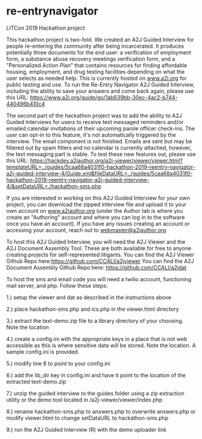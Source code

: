 # re-entrynavigator
LITCon 2019 Hackathon project

This hackathon project is two-fold. We created an A2J Guided Interview for people re-entering the community after being incarcerated. It produces potentially three documents for the end user: a verification of employment form, a substance abuse recovery meetings verification form, and a "Personalized Action Plan" that contains resources for finding affordable housing, employment, and drug testing facilities depending on what the user selects as needed help. This is currently hosted on www.a2j.org for public testing and use. To run the Re-Entry Navigator A2J Guided Interview, including the ability to save your answers and come back again, please use this URL: https://www.a2j.org/guide/go/1ab639bb-30ec-4ac2-b744-440496b410c4

The second part of the hackathon project was to add the ability to A2J Guided Interviews for users to receive text messaged reminders and/or emailed calendar invitations of their upcoming parole officer check-ins. The user can opt-in to this feature, it's not automatically triggered by the interview. The email component is not finished.  Emails are sent but may be filtered out by spam filters and no calendar is currently attached, however, the text messaging part is stable. To test these new features out, please use this URL: https://hackdev.a2jauthor.org/a2j-viewer/viewer/viewer.html?templateURL=../guides/5caa68a4031f0-hackathon-2019-reentry-navigator-a2j-guided-interview-4/Guide.xml&fileDataURL=../guides/5caa68a4031f0-hackathon-2019-reentry-navigator-a2j-guided-interview-4/&setDataURL=./hackathon-sms.php

If you are interested in working on this A2J Guided Interview for your own project, you can download the zipped interview file and upload it to your own account on www.a2jauthor.org (under the Author tab is where you create an "Authoring" account and where you can log in to the software once you have an account). If you have any issues creating an account or accessing your account, reach out to webmaster@a2jauthor.org

To host this A2J Guided Interview, you will need the A2J Viewer and the A2J Document Assembly Tool. These are both available for free to anyone creating projects for self-represented litigants. You can find the A2J Viewer Github Repo here:https://github.com/CCALI/a2jviewer You can find the A2J Document Assembly Github Repo here: https://github.com/CCALI/a2jdat

To host the sms and email code you will need a twilio account, functioning mail server, and php. Follow these steps:

1.) setup the viewer and dat as described in the instructions above

2.) place hackathon-sms.php and ics.php in the viewer.html directory

3.) extract the text-demo.zip file to a library directory of your choosing. Note the location

4.) create a config.ini with the appropriate keys in a place that is not web accessible as this is where sensitive data will
be stored. Note the location. A sample config.ini is provided.

5.) modify line 8 to point to your config.ini

6.) add the lib_dir key in config.ini and have it point to the location of the extracted text-demo.zip

7.) unzip the guided interview to the guides folder using a zip extraction utility or the demo tool located in /a2j-viewer/viewer/index.php

8.) rename hackathon-sms.php to answers.php to overwrite answers.php or modify viewer.html to change setDataURL to hackathon-sms.php

9.) run the A2J Guided Interview (R) with the demo uploader link
